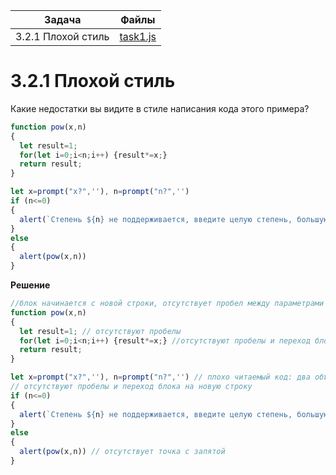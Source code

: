 | Задача | Файлы |
| --- | --- |
| 3.2.1 Плохой стиль | [task1.js](task1.js) |

# 3.2.1 Плохой стиль
Какие недостатки вы видите в стиле написания кода этого примера?
```javascript
function pow(x,n)
{
  let result=1;
  for(let i=0;i<n;i++) {result*=x;}
  return result;
}

let x=prompt("x?",''), n=prompt("n?",'')
if (n<=0)
{
  alert(`Степень ${n} не поддерживается, введите целую степень, большую 0`);
}
else
{
  alert(pow(x,n))
}
```

**Решение**
```javascript
//блок начинается с новой строки, отсутствует пробел между параметрами функции
function pow(x,n)
{
  let result=1; // отсутствуют пробелы
  for(let i=0;i<n;i++) {result*=x;} //отсутствуют пробелы и переход блока на новую строку
  return result;
}

let x=prompt("x?",''), n=prompt("n?",'') // плохо читаемый код: два объявления переменных в одну строку, отсутствуют пробелы Также неизвестно, что такое x и n
// отсутствуют пробелы и переход блока на новую строку
if (n<=0)
{
  alert(`Степень ${n} не поддерживается, введите целую степень, большую 0`);
}
else
{
  alert(pow(x,n)) // отсутствует точка с запятой
}
```